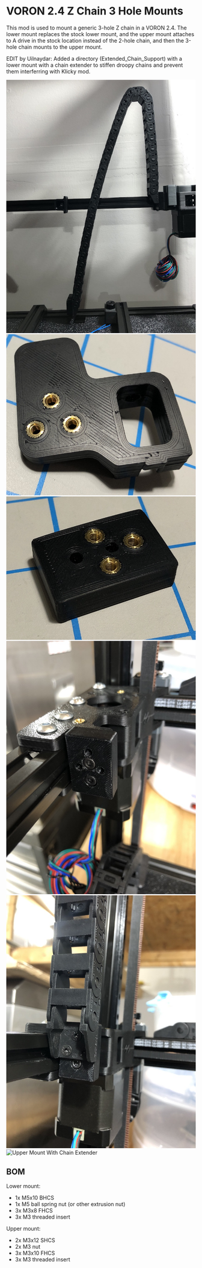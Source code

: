 VORON 2.4 Z Chain 3 Hole Mounts
===============================

This mod is used to mount a generic 3-hole Z chain in a VORON 2.4.  The lower mount replaces the stock lower mount,
and the upper mount attaches to A drive in the stock location instead of the 2-hole chain, and then the 3-hole chain
mounts to the upper mount.

EDIT by Uilnaydar: Added a directory (Extended_Chain_Support) with a lower mount with a chain extender to stiffen droopy chains and prevent them interferring with Klicky mod.

![Z Chain](z_chain.jpg)
![Lower Mount Inserts](lower_mount_inserts.jpg)
![Upper Mount Inserts](upper_mount_inserts.jpg)
![Upper Mount](upper_mount.jpg)
![Upper Mount With Chain](upper_mount_with_chain.jpg)
![Upper Mount With Chain Extender](Extended_Chain_Support/3-Hole_Chain/Support.jpg)

BOM
---

Lower mount:
- 1x M5x10 BHCS
- 1x M5 ball spring nut (or other extrusion nut)
- 3x M3x8 FHCS
- 3x M3 threaded insert

Upper mount:
- 2x M3x12 SHCS
- 2x M3 nut
- 3x M3x10 FHCS
- 3x M3 threaded insert

